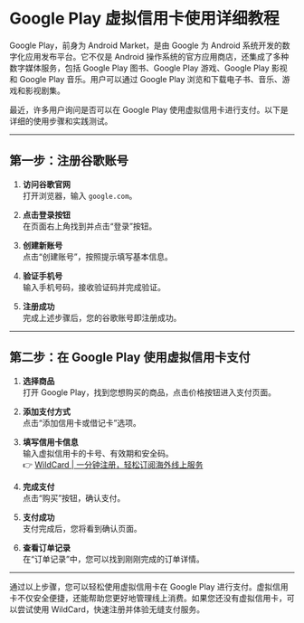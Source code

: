 # Google Play 虚拟信用卡使用详细教程

Google Play，前身为 Android Market，是由 Google 为 Android 系统开发的数字化应用发布平台。它不仅是 Android 操作系统的官方应用商店，还集成了多种数字媒体服务，包括 Google Play 图书、Google Play 游戏、Google Play 影视和 Google Play 音乐。用户可以通过 Google Play 浏览和下载电子书、音乐、游戏和影视剧集。

最近，许多用户询问是否可以在 Google Play 使用虚拟信用卡进行支付。以下是详细的使用步骤和实践测试。

---

## 第一步：注册谷歌账号

1. **访问谷歌官网**  
   打开浏览器，输入 `google.com`。

2. **点击登录按钮**  
   在页面右上角找到并点击“登录”按钮。

3. **创建新账号**  
   点击“创建账号”，按照提示填写基本信息。

4. **验证手机号**  
   输入手机号码，接收验证码并完成验证。

5. **注册成功**  
   完成上述步骤后，您的谷歌账号即注册成功。

---

## 第二步：在 Google Play 使用虚拟信用卡支付

1. **选择商品**  
   打开 Google Play，找到您想购买的商品，点击价格按钮进入支付页面。

2. **添加支付方式**  
   点击“添加信用卡或借记卡”选项。

3. **填写信用卡信息**  
   输入虚拟信用卡的卡号、有效期和安全码。  
   👉 [WildCard | 一分钟注册，轻松订阅海外线上服务](https://bbtdd.com/WildCard)

4. **完成支付**  
   点击“购买”按钮，确认支付。

5. **支付成功**  
   支付完成后，您将看到确认页面。

6. **查看订单记录**  
   在“订单记录”中，您可以找到刚刚完成的订单详情。

---

通过以上步骤，您可以轻松使用虚拟信用卡在 Google Play 进行支付。虚拟信用卡不仅安全便捷，还能帮助您更好地管理线上消费。如果您还没有虚拟信用卡，可以尝试使用 WildCard，快速注册并体验无缝支付服务。